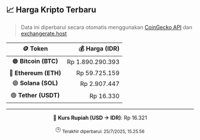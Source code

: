 

<!-- HARGA_KRIPTO -->
## 📈 Harga Kripto Terbaru

> Data ini diperbarui secara otomatis menggunakan [CoinGecko API](https://www.coingecko.com/) dan [exchangerate.host](https://exchangerate.host/)

<div align="center">

| 🪙 Token | 💰 Harga (IDR) |
|:------:|---------------:|
| 🟠 **Bitcoin (BTC)**   | Rp 1.890.290.393 |
| 🔵 **Ethereum (ETH)**  | Rp 59.725.159 |
| 🟣 **Solana (SOL)**    | Rp 2.907.447 |
| 🟢 **Tether (USDT)**   | Rp 16.330 |

---

💱 **Kurs Rupiah (USD → IDR)**: Rp 16.321

🕒 <sub>Terakhir diperbarui: 25/7/2025, 15.25.56</sub>

</div>
<!-- /HARGA_KRIPTO -->